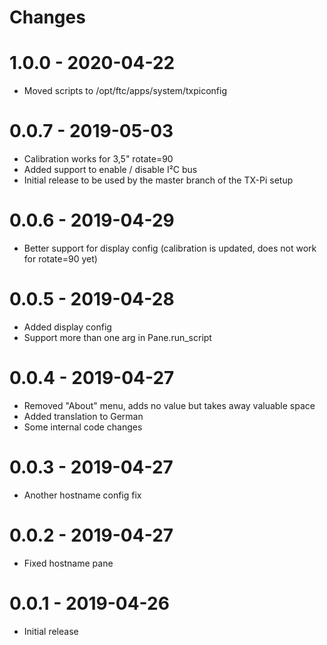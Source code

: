 # Changes

# 1.0.0 - 2020-04-22
* Moved scripts to /opt/ftc/apps/system/txpiconfig

# 0.0.7 - 2019-05-03
* Calibration works for 3,5" rotate=90
* Added support to enable / disable I²C bus
* Initial release to be used by the master branch of the TX-Pi setup

# 0.0.6 - 2019-04-29
* Better support for display config (calibration is updated, does
  not work for rotate=90 yet)

# 0.0.5 - 2019-04-28
* Added display config
* Support more than one arg in Pane.run_script

# 0.0.4 - 2019-04-27
* Removed "About" menu, adds no value but takes away valuable space
* Added translation to German
* Some internal code changes

# 0.0.3 - 2019-04-27
* Another hostname config fix

# 0.0.2 - 2019-04-27
* Fixed hostname pane

# 0.0.1 - 2019-04-26
* Initial release
